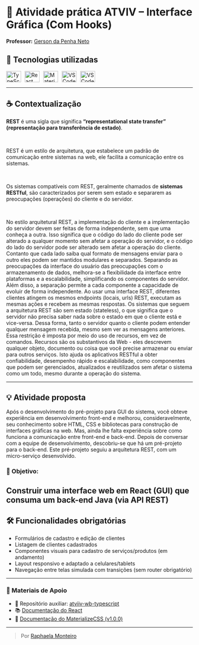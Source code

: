 # 🧾 Atividade prática ATVIV – Interface Gráfica (Com Hooks)

**Professor:** [Gerson da Penha Neto](https://github.com/gerson-pn)

## 🚀 Tecnologias utilizadas

<div style="display: flex; gap: 10px;">
<img align="center" alt="TypeScript" height="30" width="40" src="https://cdn.jsdelivr.net/gh/devicons/devicon@latest/icons/typescript/typescript-original.svg"/>

<img align="center" alt="React" height="30" width="40" src="https://cdn.jsdelivr.net/gh/devicons/devicon@latest/icons/react/react-original.svg"/>
  
<img align="center" alt="MaterializeCSS" height="30" width="40" src="https://cdn.jsdelivr.net/gh/devicons/devicon@latest/icons/materializecss/materializecss-original.svg"/>
          
<img align="center" alt="VSCode" height="30" width="40" src="https://cdn.jsdelivr.net/gh/devicons/devicon@latest/icons/java/java-original.svg" />

<img align="center" alt="VSCode" height="30" width="40" src="https://cdn.jsdelivr.net/gh/devicons/devicon@latest/icons/vscode/vscode-original.svg" />
</div>

---

## ☕ Contextualização

**REST** é uma sigla que significa **“representational state transfer” (representação para transferência de estado)**.

<br>

REST é um estilo de arquitetura, que estabelece um padrão de comunicação entre sistemas na web, ele
facilita a comunicação entre os sistemas.

<br>

Os sistemas compatíveis com REST, geralmente chamados de **sistemas RESTful**, são caracterizados por serem sem estado e separarem as preocupações (operações) do cliente e do servidor.

<br>

No estilo arquitetural REST, a implementação do cliente e a implementação do servidor devem ser feitas de forma independente, sem que uma conheça a outra. Isso significa que o código do lado do cliente pode ser alterado a qualquer momento sem afetar a operação do servidor, e o código do lado do servidor pode ser
alterado sem afetar a operação do cliente. Contanto que cada lado saiba qual formato de mensagens enviar
para o outro eles podem ser mantidos modulares e separados.
Separando as preocupações da interface do usuário das preocupações com o armazenamento de dados,
melhora-se a flexibilidade da interface entre plataformas e a escalabilidade, simplificando os componentes do
servidor. Além disso, a separação permite a cada componente a capacidade de evoluir de forma
independente.
Ao usar uma interface REST, diferentes clientes atingem os mesmos endpoints (locais, urls) REST, executam as
mesmas ações e recebem as mesmas respostas.
Os sistemas que seguem a arquitetura REST são sem estado (stateless), o que significa que o servidor não
precisa saber nada sobre o estado em que o cliente está e vice-versa. Dessa forma, tanto o servidor quanto o
cliente podem entender qualquer mensagem recebida, mesmo sem ver as mensagens anteriores. Essa
restrição é imposta por meio do uso de recursos, em vez de comandos. Recursos são os substantivos da Web -
eles descrevem qualquer objeto, documento ou coisa que você precise armazenar ou enviar para outros
serviços. Isto ajuda os aplicativos RESTful a obter confiabilidade, desempenho rápido e escalabilidade, como
componentes que podem ser gerenciados, atualizados e reutilizados sem afetar o sistema como um todo,
mesmo durante a operação do sistema.

---

## 💡 Atividade proposta

Após o desenvolvimento do pré-projeto para GUI do sistema, você obteve experiência em desenvolvimento
front-end e melhorou, consideravelmente, seu conhecimento sobre HTML, CSS e bibliotecas para construção
de interfaces gráficas na web. Mas, ainda lhe falta experiência sobre como funciona a comunicação entre
front-end e back-end.
Depois de conversar com a equipe de desenvolvimento, descobriu-se que há um pré-projeto para o back-end.
Este pré-projeto seguiu a arquitetura REST, com um micro-serviço desenvolvido.

### 🎯 Objetivo:

## Construir uma interface web em React (GUI) que consuma um back-end Java (via API REST)

## 🛠️ Funcionalidades obrigatórias

- Formulários de cadastro e edição de clientes
- Listagem de clientes cadastrados
- Componentes visuais para cadastro de serviços/produtos (em andamento)
- Layout responsivo e adaptado a celulares/tablets
- Navegação entre telas simulada com transições (sem router obrigatório)

---

### 🧩 Materiais de Apoio

- 🔗 Repositório auxiliar: [atviiv-wb-typescript](https://github.com/gerson-pn/atviv-wb-typescript)
- 📚 [Documentação do React](https://reactjs.org/docs/hooks-intro.html)
- 🎨 [Documentação do MaterializeCSS (v1.0.0)](https://materializecss.com)

---

> Por [Raphaela Monteiro](https://github.com/raphaelamonteiro)

```

```
